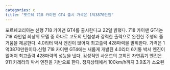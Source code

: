 ```yaml
---
categories: c
title: "포르쉐 718 카이맨 GT4 출시 가격은 1억3870만원"
---
```

포르쉐코리아는 신형 718 카이맨 GT4를 출시한다고 22일 밝혔다. 718 카이맨 GT4는 718 라인업 최상위 모델 중 하나로 고도의 민첩성과 강력한 출력으로 완전한 주행의 즐거움을 제공한다. 4.0리터 박서 엔진이 얹어져 최고출력 428마력을 발휘한다. 가격은 1억3870만원이다.신형 718 카이맨 GT4에는 새롭게 개발된 4.0리터 6기통 박서 엔진이 얹어져 최고출력 428마력의 성능을 낸다. 감성적인 사운드의 고회전 자연흡기 엔진은 911 카레라의 박서 엔진을 기반으로 한다. 정지상태에서 100km/h까지 3.9초가 소요된